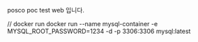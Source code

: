 posco poc test web 입니다.

// docker run
docker run --name mysql-container -e MYSQL_ROOT_PASSWORD=1234 -d -p 3306:3306 mysql:latest
